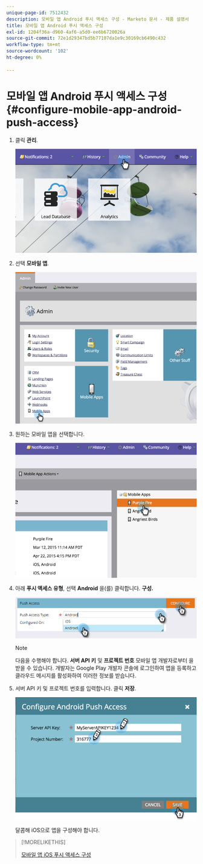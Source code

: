 ```yaml
---
unique-page-id: 7512432
description: 모바일 앱 Android 푸시 액세스 구성 - Marketo 문서 - 제품 설명서
title: 모바일 앱 Android 푸시 액세스 구성
exl-id: 1204f36a-d960-4af6-a5d0-ee6b6720026a
source-git-commit: 72e1d29347bd5b77107da1e9c30169cb6490c432
workflow-type: tm+mt
source-wordcount: '102'
ht-degree: 0%

---
```


# 모바일 앱 Android 푸시 액세스 구성 {#configure-mobile-app-android-push-access}

1. 클릭 **관리**.

   ![](assets/image2015-4-22-16-3a12-3a32.png)

1. 선택 **모바일 앱**.

   ![](assets/image2015-4-22-16-3a14-3a29.png)

1. 원하는 모바일 앱을 선택합니다.

   ![](assets/image2015-4-22-16-3a33-3a19.png)

1. 아래 **푸시 액세스 유형**, 선택 **Android** 을(를) 클릭합니다. **구성.**

   ![](assets/image2016-6-15-15-3a16-3a22.png)

   >[!NOTE]
   >
   >다음을 수행해야 합니다. **서버 API 키** 및 **프로젝트 번호** 모바일 앱 개발자로부터 을 받을 수 있습니다. 개발자는 Google Play 개발자 콘솔에 로그인하여 앱을 등록하고 클라우드 메시지를 활성화하여 이러한 정보를 받습니다.

1. 서버 API 키 및 프로젝트 번호를 입력합니다. 클릭 **저장**.

   ![](assets/image2015-4-22-18-3a54-3a54.png)

   달콤해 iOS으로 앱을 구성해야 합니다.

>[!MORELIKETHIS]
>
>[모바일 앱 iOS 푸시 액세스 구성](/help/marketo/product-docs/mobile-marketing/admin/configure-mobile-app-ios-push-access.md)
